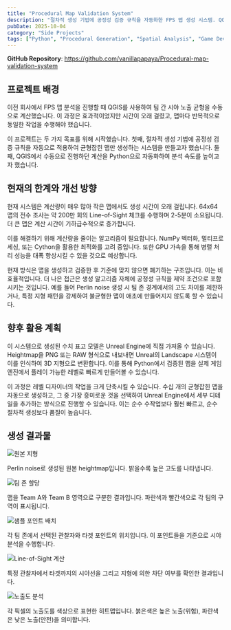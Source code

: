 ```yaml
---
title: "Procedural Map Validation System"
description: "절차적 생성 기법에 공정성 검증 규칙을 자동화한 FPS 맵 생성 시스템. QGIS 기반 수동 분석을 Python으로 구현하여 팀 간 시야 노출 균형을 정량적으로 검증"
pubDate: 2025-10-04
category: "Side Projects"
tags: ["Python", "Procedural Generation", "Spatial Analysis", "Game Development", "Automation"]
---
```


**GitHub Repository**: https://github.com/vanillapapaya/Procedural-map-validation-system

## 프로젝트 배경

이전 회사에서 FPS 맵 분석을 진행할 때 QGIS를 사용하여 팀 간 시야 노출 균형을 수동으로 계산했습니다. 이 과정은 효과적이었지만 시간이 오래 걸렸고, 맵마다 반복적으로 동일한 작업을 수행해야 했습니다.

이 프로젝트는 두 가지 목표를 위해 시작했습니다. 첫째, 절차적 생성 기법에 공정성 검증 규칙을 자동으로 적용하여 균형잡힌 맵만 생성하는 시스템을 만들고자 했습니다. 둘째, QGIS에서 수동으로 진행하던 계산을 Python으로 자동화하여 분석 속도를 높이고자 했습니다.

## 현재의 한계와 개선 방향

현재 시스템은 계산량이 매우 많아 작은 맵에서도 생성 시간이 오래 걸립니다. 64x64 맵의 전수 조사는 약 200만 회의 Line-of-Sight 체크를 수행하며 2-5분이 소요됩니다. 더 큰 맵은 계산 시간이 기하급수적으로 증가합니다.

이를 해결하기 위해 계산량을 줄이는 알고리즘이 필요합니다. NumPy 벡터화, 멀티프로세싱, 또는 Cython을 활용한 최적화를 고려 중입니다. 또한 GPU 가속을 통해 병렬 처리 성능을 대폭 향상시킬 수 있을 것으로 예상합니다.

현재 방식은 맵을 생성하고 검증한 후 기준에 맞지 않으면 폐기하는 구조입니다. 이는 비효율적입니다. 더 나은 접근은 생성 알고리즘 자체에 공정성 규칙을 제약 조건으로 포함시키는 것입니다. 예를 들어 Perlin noise 생성 시 팀 존 경계에서의 고도 차이를 제한하거나, 특정 지형 패턴을 강제하여 불균형한 맵이 애초에 만들어지지 않도록 할 수 있습니다.

## 향후 활용 계획

이 시스템으로 생성된 수치 표고 모델은 Unreal Engine에 직접 가져올 수 있습니다. Heightmap을 PNG 또는 RAW 형식으로 내보내면 Unreal의 Landscape 시스템이 이를 인식하여 3D 지형으로 변환합니다. 이를 통해 Python에서 검증된 맵을 실제 게임 엔진에서 플레이 가능한 레벨로 빠르게 만들어볼 수 있습니다.

이 과정은 레벨 디자이너의 작업을 크게 단축시킬 수 있습니다. 수십 개의 균형잡힌 맵을 자동으로 생성하고, 그 중 가장 흥미로운 것을 선택하여 Unreal Engine에서 세부 디테일을 추가하는 방식으로 진행할 수 있습니다. 이는 순수 수작업보다 훨씬 빠르고, 순수 절차적 생성보다 품질이 높습니다.

## 생성 결과물

![원본 지형](/images/step1_raw_heightmap.png)

Perlin noise로 생성된 원본 heightmap입니다. 밝을수록 높은 고도를 나타냅니다.

![팀 존 할당](/images/step2_team_zones.png)

맵을 Team A와 Team B 영역으로 구분한 결과입니다. 파란색과 빨간색으로 각 팀의 구역이 표시됩니다.

![샘플 포인트 배치](/images/step3_sample_points.png)

각 팀 존에서 선택된 관찰자와 타겟 포인트의 위치입니다. 이 포인트들을 기준으로 시야 분석을 수행합니다.

![Line-of-Sight 계산](/images/step4_line_of_sight.png)

특정 관찰자에서 타겟까지의 시야선을 그리고 지형에 의한 차단 여부를 확인한 결과입니다.

![노출도 분석](/images/step5_exposure_calculation.png)

각 픽셀의 노출도를 색상으로 표현한 히트맵입니다. 붉은색은 높은 노출(위험), 파란색은 낮은 노출(안전)을 의미합니다.
